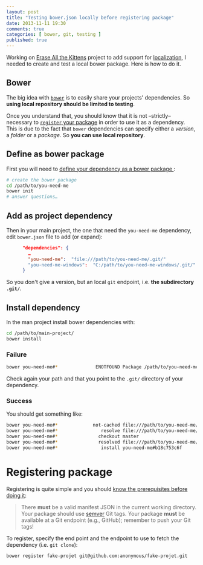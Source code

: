 ```yaml
---
layout: post
title: "Testing bower.json locally before registering package"
date: 2013-11-11 19:30
comments: true
categories: [ bower, git, testing ]
published: true
---
```


Working on [Erase All the Kittens](https://github.com/SomeHats/Erase-All-Kittens) project to add support for [localization](https://github.com/fabi1cazenave/webL10n), I needed to create and test a local bower package. Here is how to do it.

## Bower 

The big idea with [`bower`](https://github.com/bower/bower) is to easily share your projects' dependencies. So **using local repository should be limited to testing**.

Once you understand that, you should know that it is not –strictly– necessary to [`register` your package](https://github.com/bower/bower#registering-packages) in order to use it as a dependency. 
This is due to the fact that `bower` dependencies can specify either a *version*, a *folder* or a _package_. So **you can use local repository**. 

## Define as bower package

First you will need to [define your dependency as a bower package ](https://github.com/bower/bower#defining-a-package):

```bash
# create the bower package
cd /path/to/you-need-me
bower init
# answer questions…
```
## Add as project dependency

Then in your main project, the one that need the `you-need-me` dependency, edit `bower.json` file to add (or expand): 

```json
      "dependencies": {
        …
        "you-need-me":  "file:///path/to/you-need-me/.git/"
        "you-need-me-windows":  "C:/path/to/you-need-me-windows/.git/"
      }
```

So you don't give a version, but an local `git` endpoint, i.e. **the subdirectory `.git/`**.

## Install dependency 

In the man project install bower dependencies with:

```bash
cd /path/to/main-project/
bower install
```
### Failure 

```bash
bower you-need-me#*              ENOTFOUND Package /path/to/you-need-me/ not found
```
Check again your path and that you point to the `.git/` directory of your dependency.

### Success

You should get something like:

```bash
bower you-need-me#*             not-cached file:///path/to/you-need-me/.git/#*
bower you-need-me#*                resolve file:///path/to/you-need-me/.git/#*
bower you-need-me#*               checkout master
bower you-need-me#*               resolved file:///path/to/you-need-me/.git/#b18c753c6f
bower you-need-me#*                install you-need-me#b18c753c6f
```

# Registering package

Registering is quite simple and you should [know the prerequisites before doing it](https://github.com/bower/bower#registering-packages):

>    There **must** be a valid manifest JSON in the current working directory.
>    Your package should use [semver](http://semver.org/) Git tags.
>    Your package **must** be available at a Git endpoint (e.g., GitHub); remember to push your Git tags!

To register, specify the end point and the endpoint to use to fetch the dependency (i.e. `git clone`):

```bash
bower register fake-projet git@github.com:anonymous/fake-projet.git 
```
